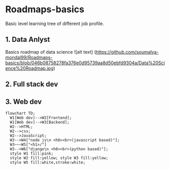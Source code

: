 # Roadmaps-basics
Basic level learning tree of different job profile.

## 1. Data Anlyst
Basics roadmap of data science
![alt text] (https://github.com/soumalya-mondal99/Roadmaps-basics/blob/046b08758278fa376e0d95739aa8d50ebfd9304a/Data%20Science%20Roadmap.jpg)

## 2. Full stack dev

## 3. Web dev
```mermaid
flowchart TD;
  W1[Web dev]-->W2[Frontend];
  W1[Web dev]-->W3[Backend];
  W2-->HTML;
  W2-->css;
  W2-->JavaScript;
  W3-->W4["node js\n <h6><br>(javascript based)"];
  W3~~~W5["<h1>/"]
  W3-->W6["django\n <h6><br>(python based)"];
  style W1 fill:pink;
  style W2 fill:yellow; style W3 fill:yellow;
  style W5 fill:white,stroke:white;
```

